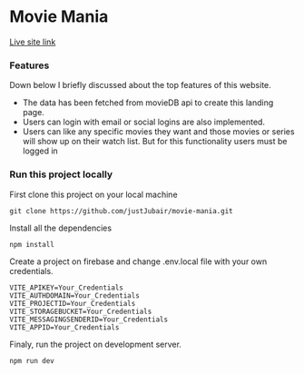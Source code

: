 # Movie Mania

[Live site link](https://movie-mania-peach.vercel.app) 

### Features
Down below I briefly discussed about the top features of this website.

- The data has been fetched from movieDB api to create this landing page.
- Users can login with email or social logins are also implemented.
- Users can like any specific movies they want and those movies or series will show up on their watch list. But for this functionality users must be logged in

### Run this project locally
First clone this project on your local machine
```
git clone https://github.com/justJubair/movie-mania.git
```
Install all the dependencies
```
npm install
```
Create a project on firebase and change .env.local file with your own credentials.
```
VITE_APIKEY=Your_Credentials
VITE_AUTHDOMAIN=Your_Credentials
VITE_PROJECTID=Your_Credentials
VITE_STORAGEBUCKET=Your_Credentials
VITE_MESSAGINGSENDERID=Your_Credentials
VITE_APPID=Your_Credentials
```
Finaly, run the project on development server.
```
npm run dev
```






